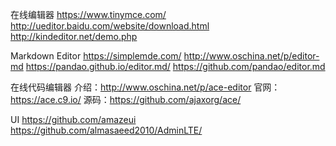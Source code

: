 在线编辑器
https://www.tinymce.com/
http://ueditor.baidu.com/website/download.html
http://kindeditor.net/demo.php


Markdown Editor
https://simplemde.com/
http://www.oschina.net/p/editor-md  https://pandao.github.io/editor.md/     https://github.com/pandao/editor.md


在线代码编辑器
介绍：http://www.oschina.net/p/ace-editor
官网：https://ace.c9.io/
源码：https://github.com/ajaxorg/ace/


UI
https://github.com/amazeui
https://github.com/almasaeed2010/AdminLTE/


